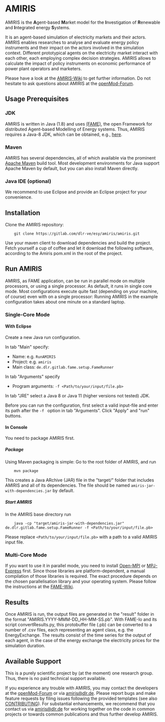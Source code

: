 # AMIRIS
AMIRIS is the **A**gent-based **M**arket model for the **I**nvestigation of **R**enewable and **I**ntegrated energy **S**ystems.

It is an agent-based simulation of electricity markets and their actors.
AMIRIS enables researches to analyse and evaluate energy policy instruments and their impact on the actors involved in the simulation context.
Different prototypical agents on the electricity market interact with each other, each employing complex decision strategies. 
AMIRIS allows to calculate the impact of policy instruments on economic performance of power plant operators and marketers.

Please have a look at the [AMIRIS-Wiki](https://gitlab.com/dlr-ve/esy/amiris/amiris/-/wikis/home) to get further information.
Do not hesitate to ask questions about AMIRIS at the [openMod-Forum](https://forum.openmod.org/).

## Usage Prerequisites
### JDK
AMIRIS is written in Java (1.8) and uses [(FAME)](https://gitlab.com/fame-framework), the open Framework for distributed Agent-based Modelling of Energy systems.
Thus, AMIRIS requires a Java-8 JDK, which can be obtained, e.g., [here](https://adoptopenjdk.net/). 

### Maven
AMIRIS has several dependencies, all of which available via the prominent [Apache Maven](https://maven.apache.org/) build tool.
Most development environments for Java support Apache Maven by default, but you can also install Maven directly.

### Java IDE (optional)
We recommend to use Eclipse and provide an Eclipse project for your convenience.

## Installation
Clone the AMIRIS repository:

```
    git clone https://gitlab.com/dlr-ve/esy/amiris/amiris.git
```

Use your maven client to download dependencies and build the project. 
Fetch yourself a cup of coffee and let it download the following software, according to the Amiris pom.xml in the root of the project.

## Run AMIRIS
AMIRIS, as FAME application, can be run in parallel mode on multiple processors, or using a single processor. 
As default, it runs in single core mode.
Most configurations execute quite fast (depending on your machine, of course) even with on a single processor: Running AMIRIS in the example configuration takes about one minute on a standard laptop.

### Single-Core Mode
#### With Eclipse
Create a new Java run configuration.

In tab "Main" specify: 

* Name: e.g. `RunAMIRIS`
* Project: e.g. `amiris`
* Main class: `de.dlr.gitlab.fame.setup.FameRunner`

In tab "Arguments" specify
* Program arguments: `-f <Path/to/your/input/file.pb>`

In tab "JRE" select a Java 8 or Java 11 (higher versions not tested) JDK.

Before you can run the configuration, first select a valid input-file and enter its path after the `-f ` option in tab "Arguments".
Click "Apply" and "run" buttons.

#### In Console
You need to package AMIRIS first. 

##### Package
Using Maven packaging is simple: 
Go to the root folder of AMIRIS, and run 

```
    mvn package
```

This creates a Java ARchive (JAR) file in the "target/" folder that includes AMIRIS and all of its dependencies. 
The file should be named `amiris-jar-with-dependencies.jar` by default.

##### Start AMIRIS
In the AMIRIS base directory run 

```
    java -cp "target/amiris-jar-with-dependencies.jar" de.dlr.gitlab.fame.setup.FameRunner -f <Path/to/your/input/file.pb>
```

Please replace `<Path/to/your/input/file.pb>` with a path to a valid AMIRIS input file.

### Multi-Core Mode
If you want to use it in parallel mode, you need to install [Open-MPI](https://www.open-mpi.org/) or [MPJ-Express](http://mpj-express.org/) first.
Since those libraries are platform-dependent, a manual compilation of those libraries is required.
The exact procedure depends on the chosen parallelisation library and your operating system. 
Please follow the instructions at the [FAME-Wiki](https://gitlab.com/fame-framework/wiki/-/wikis/home).

## Results
Once AMIRIS is run, the output files are generated in the "result" folder in the format "AMIRIS.YYYY-MMM-DD_HH-MM-SS.pb".
With FAME-Io and its script convertResults.py, this protobuffer file (.pb) can be converted to a number of .csv files, each representing an agent class, e.g. the EnergyExchange.
The results consist of the time series for the output of each agent, in the case of the energy exchange the electricity prices for the simulation duration.

## Available Support
This is a purely scientific project by (at the moment) one research group. 
Thus, there is no paid technical support available.

If you experience any trouble with AMIRIS, you may contact the developers at the [openMod-Forum](https://forum.openmod.org/) or via [amiris@dlr.de](mailto:amiris@dlr.de).
Please report bugs and make feature requests by filing issues following the provided templates (see also [CONTRIBUTING](CONTRIBUTING)).
For substantial enhancements, we recommend that you contact us via [amiris@dlr.de](mailto:amiris@dlr.de) for working together on the code in common projects or towards common publications and thus further develop AMIRIS.